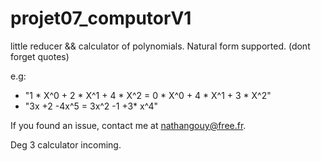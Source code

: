 # projet07_computorV1
little reducer &amp;&amp; calculator of polynomials.
Natural form supported. (dont forget quotes)

e.g:
  - "1 * X^0 + 2 * X^1 + 4 * X^2 = 0 * X^0 + 4 * X^1 + 3 * X^2"
  - "3x +2 -4x^5 = 3x^2 -1 +3* x^4"

If you found an issue, contact me at nathangouy@free.fr.

Deg 3 calculator incoming.
